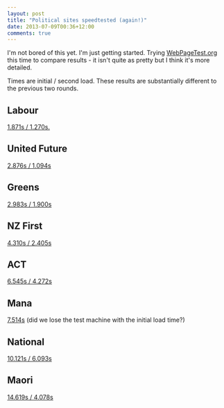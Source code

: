 ```yaml
---
layout: post
title: "Political sites speedtested (again!)"
date: 2013-07-09T00:36+12:00
comments: true
---
```


I'm not bored of this yet. I'm just getting started. Trying [WebPageTest.org](http://www.webpagetest.org/) this time to compare results - it isn't quite as pretty but I think it's more detailed.

Times are initial / second load. These results are substantially different to the previous two rounds.

## Labour

[1.871s / 1.270s.](http://www.webpagetest.org/result/130708_D0_Q89/)

## United Future

[2.876s / 1.094s](http://www.webpagetest.org/result/130708_1D_QAN/)

## Greens

[2.983s / 1.900s](http://www.webpagetest.org/result/130708_BX_QAY/)

## NZ First

[4.310s / 2.405s](http://www.webpagetest.org/result/130708_6H_QQY/)

## ACT

[6.545s / 4.272s](http://www.webpagetest.org/result/130708_3Z_Q8Z/)

## Mana

[7.514s](http://www.webpagetest.org/result/130708_KD_Q9C/) (did we lose the test machine with the initial load time?)

## National

[10.121s / 6.093s](http://www.webpagetest.org/result/130708_YF_QA6/)

## Maori

[14.619s / 4.078s](http://www.webpagetest.org/result/130708_D4_Q9S/)
